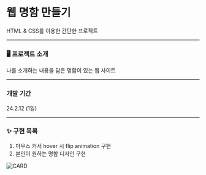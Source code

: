 # 웹 명함 만들기

HTML & CSS를 이용한 간단한 프로젝트

---

### 🖥️ 프로젝트 소개

나를 소개하는 내용을 담은 명함이 있는 웹 사이트

---

### 개발 기간

24.2.12 (1일)

---

### ✨ 구현 목록

1. 마우스 커서 hover 시 flip animation 구현
2. 본인이 원하는 명함 디자인 구현


![CARD](https://github.com/heesun729/projects/assets/91944542/17ffaa44-8a60-433f-a380-b3278d7bc20b)
